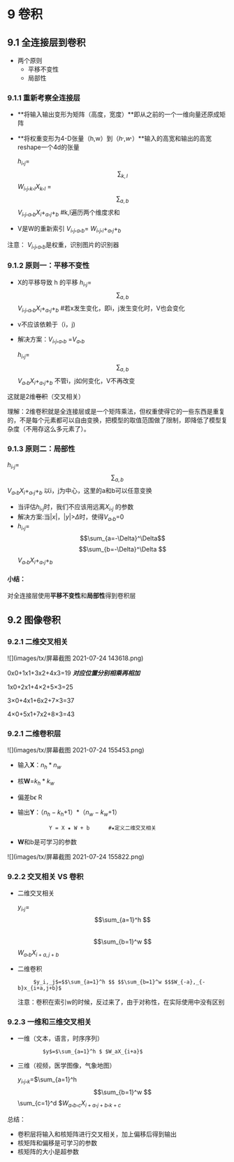 # 9 卷积

## 9.1 全连接层到卷积

- 两个原则
  - 平移不变性
  - 局部性

### 9.1.1 重新考察全连接层

- **将输入输出变形为矩阵（高度，宽度）**即从之前的一个一维向量还原成矩阵

- **将权重变形为4-D张量（h,w）到（$h^,$,$w^,$）**输入的高宽和输出的高宽 reshape一个4d的张量

     $h_i,_j$=$$\sum_{k,l}$$ $W_i,_j,_k,_lX_k,_l$ =$$\sum_{a,b}$$ $V_i,_j,_a,_bX_i+_a,_j+_b$      #k,l遍历两个维度求和

- V是W的重新索引 $V_i,_j,_a,_b$= $W_i,_j,_i+_a,_j+_b$


注意： $V_i,_j,_a,_b$是权重，识别图片的识别器

### 9.1.2 原则一：平移不变性

- X的平移导致 h 的平移  $h_i,_j$=$$\sum_{a,b}$$ $V_i,_j,_a,_bX_i+_a,_j+_b$       #若x发生变化，即i，j发生变化时，V也会变化

- v不应该依赖于（i，j)

- 解决方案：$V_i,_j,_a,_b$ =$V_a,_b$ 

  $h_i,_j$=$$\sum_{a,b}$$$V_a,_bX_i+_a , _j+_b$  不管i，j如何变化，V不再改变

这就是2维~~卷积~~（交叉相关）

理解：2维卷积就是全连接层或是一个矩阵乘法，但权重使得它的一些东西是重复的，不是每个元素都可以自由变换，把模型的取值范围做了限制，即降低了模型复杂度（不用存这么多元素了）。

### 9.1.3 原则二：局部性

$h_i,_j$=$$\sum_{a,b}$$$V_a,_bX_i+_a,_j+_b$   以i，j为中心，这里的a和b可以任意变换

- 当评估$h_i,_j$时，我们不应该用远离$X_i,_j$ 的参数
- 解决方案:当$|x|$，$|y|$>$\Delta$时，使得$V_a,_b$=0
- $h_i,_j$=$$\sum_{a=-\Delta}^\Delta$$$$\sum_{b=-\Delta}^\Delta $$ $V_a,_bX_i+_a,_j+_b$

#### 小结：

对全连接层使用**平移不变性**和**局部性**得到卷积层

## 9.2 图像卷积

### 9.2.1 二维交叉相关

![](images/tx/屏幕截图 2021-07-24 143618.png)

0x0+1x1+3x2+4x3=19 ***对应位置分别相乘再相加***

1x0+2x1+4×2+5×3=25

3×0+4x1+6x2+7×3=37

4×0+5x1+7x2+8×3=43

### 9.2.1 二维卷积层

![](images/tx/屏幕截图 2021-07-24 155453.png)

- 输入**X**：$n_h*n_w$

- 核**W**=$k_h*k_w$

- 偏差b$\epsilon$ R

- 输出**Y**：（$n_h-k_h$+1）*（$n_w-k_w$+1）

     			Y = X ★ W + b      #★定义二维交叉相关

- **W**和b是可学习的参数

![](images/tx/屏幕截图 2021-07-24 155822.png)

### 9.2.2 交叉相关 VS 卷积

- 二维交叉相关

     $y_i,_j$​= $$\sum_{a=1}^h $$​ $$\sum_{b=1}^w $$$W_a,_bX_{i+a,j+b}$​

- 二维卷积

  		   $y_i,_j$​​​​=$$\sum_{a=1}^h $$​​​​ $$\sum_{b=1}^w $$​$W_{-a},_{-b}x_{i+a,j+b}$​​​​ 

  注意：卷积在索引w的时候，反过来了，由于对称性，在实际使用中没有区别

### 9.2.3 一维和三维交叉相关 

- 一维（文本，语言，时序序列）

  			  $y$​=$\sum_{a=1}^h $​ $W_aX_{i+a}$​


- 三维（视频，医学图像，气象地图）

  $y_i,_j,_k$​=$\sum_{a=1}^h $$\sum_{b=1}^w $$\sum_{c=1}^d $$W_a,_b,_cX_{i+a},_{j+b},_{k+c}$​

总结：

- 卷积层将输入和核矩阵进行交叉相关，加上偏移后得到输出
- 核矩阵和偏移是可学习的参数
- 核矩阵的大小是超参数

